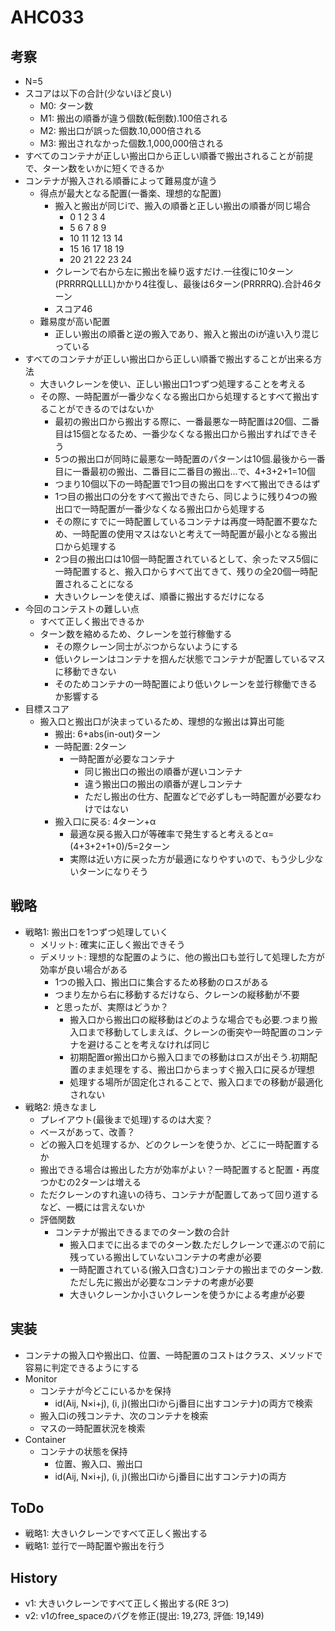 # AHC033

## 考察

- N=5
- スコアは以下の合計(少ないほど良い)
  - M0: ターン数
  - M1: 搬出の順番が違う個数(転倒数).100倍される
  - M2: 搬出口が誤った個数.10,000倍される
  - M3: 搬出されなかった個数.1,000,000倍される
- すべてのコンテナが正しい搬出口から正しい順番で搬出されることが前提で、ターン数をいかに短くできるか
- コンテナが搬入される順番によって難易度が違う
  - 得点が最大となる配置(一番楽、理想的な配置)
    - 搬入と搬出が同じiで、搬入の順番と正しい搬出の順番が同じ場合
      - 0 1 2 3 4
      - 5 6 7 8 9
      - 10 11 12 13 14
      - 15 16 17 18 19
      - 20 21 22 23 24
    - クレーンで右から左に搬出を繰り返すだけ.一往復に10ターン(PRRRRQLLLL)かかり4往復し、最後は6ターン(PRRRRQ).合計46ターン
    - スコア46
  - 難易度が高い配置
    - 正しい搬出の順番と逆の搬入であり、搬入と搬出のiが違い入り混じっている
- すべてのコンテナが正しい搬出口から正しい順番で搬出することが出来る方法
  - 大きいクレーンを使い、正しい搬出口1つずつ処理することを考える
  - その際、一時配置が一番少なくなる搬出口から処理するとすべて搬出することができるのではないか
    - 最初の搬出口から搬出する際に、一番最悪な一時配置は20個、二番目は15個となるため、一番少なくなる搬出口から搬出すればできそう
    - 5つの搬出口が同時に最悪な一時配置のパターンは10個.最後から一番目に一番最初の搬出、二番目に二番目の搬出...で、4+3+2+1=10個
    - つまり10個以下の一時配置で1つ目の搬出口をすべて搬出できるはず
    - 1つ目の搬出口の分をすべて搬出できたら、同じように残り4つの搬出口で一時配置が一番少なくなる搬出口から処理する
    - その際にすでに一時配置しているコンテナは再度一時配置不要なため、一時配置の使用マスはないと考えて一時配置が最小となる搬出口から処理する
    - 2つ目の搬出口は10個一時配置されているとして、余ったマス5個に一時配置すると、搬入口からすべて出てきて、残りの全20個一時配置されることになる
    - 大きいクレーンを使えば、順番に搬出するだけになる
- 今回のコンテストの難しい点
  - すべて正しく搬出できるか
  - ターン数を縮めるため、クレーンを並行稼働する
    - その際クレーン同士がぶつからないようにする
    - 低いクレーンはコンテナを掴んだ状態でコンテナが配置しているマスに移動できない
    - そのためコンテナの一時配置により低いクレーンを並行稼働できるか影響する
- 目標スコア
  - 搬入口と搬出口が決まっているため、理想的な搬出は算出可能
    - 搬出: 6+abs(in-out)ターン
    - 一時配置: 2ターン
      - 一時配置が必要なコンテナ
        - 同じ搬出口の搬出の順番が遅いコンテナ
        - 違う搬出口の搬出の順番が遅しコンテナ
        - ただし搬出の仕方、配置などで必ずしも一時配置が必要なわけではない
    - 搬入口に戻る: 4ターン+α
      - 最適な戻る搬入口が等確率で発生すると考えるとα=(4+3+2+1+0)/5=2ターン
      - 実際は近い方に戻った方が最適になりやすいので、もう少し少ないターンになりそう

## 戦略

- 戦略1: 搬出口を1つずつ処理していく
  - メリット: 確実に正しく搬出できそう
  - デメリット: 理想的な配置のように、他の搬出口も並行して処理した方が効率が良い場合がある
    - 1つの搬入口、搬出口に集合するため移動のロスがある
    - つまり左から右に移動するだけなら、クレーンの縦移動が不要
    - と思ったが、実際はどうか？
      - 搬入口から搬出口の縦移動はどのような場合でも必要.つまり搬入口まで移動してしまえば、クレーンの衝突や一時配置のコンテナを避けることを考えなければ同じ
      - 初期配置or搬出口から搬入口までの移動はロスが出そう.初期配置のまま処理をする、搬出口からまっすぐ搬入口に戻るが理想
      - 処理する場所が固定化されることで、搬入口までの移動が最適化されない
- 戦略2: 焼きなまし
  - プレイアウト(最後まで処理)するのは大変？
  - ベースがあって、改善？
  - どの搬入口を処理するか、どのクレーンを使うか、どこに一時配置するか
  - 搬出できる場合は搬出した方が効率がよい？一時配置すると配置・再度つかむの2ターンは増える
  - ただクレーンのすれ違いの待ち、コンテナが配置してあって回り道するなど、一概には言えないか
  - 評価関数
    - コンテナが搬出できるまでのターン数の合計
      - 搬入口までに出るまでのターン数.ただしクレーンで運ぶので前に残っている搬出していないコンテナの考慮が必要
      - 一時配置されている(搬入口含む)コンテナの搬出までのターン数.ただし先に搬出が必要なコンテナの考慮が必要
      - 大きいクレーンか小さいクレーンを使うかによる考慮が必要

## 実装

- コンテナの搬入口や搬出口、位置、一時配置のコストはクラス、メソッドで容易に判定できるようにする
- Monitor
  - コンテナが今どこにいるかを保持
    - id(Aij, N×i+j), (i, j)(搬出口iからj番目に出すコンテナ)の両方で検索
  - 搬入口iの残コンテナ、次のコンテナを検索
  - マスの一時配置状況を検索
- Container
  - コンテナの状態を保持
    - 位置、搬入口、搬出口
    - id(Aij, N×i+j), (i, j)(搬出口iからj番目に出すコンテナ)の両方

## ToDo

- 戦略1: 大きいクレーンですべて正しく搬出する
- 戦略1: 並行で一時配置や搬出を行う

## History

- v1: 大きいクレーンですべて正しく搬出する(RE 3つ)
- v2: v1のfree_spaceのバグを修正(提出: 19,273, 評価: 19,149)
